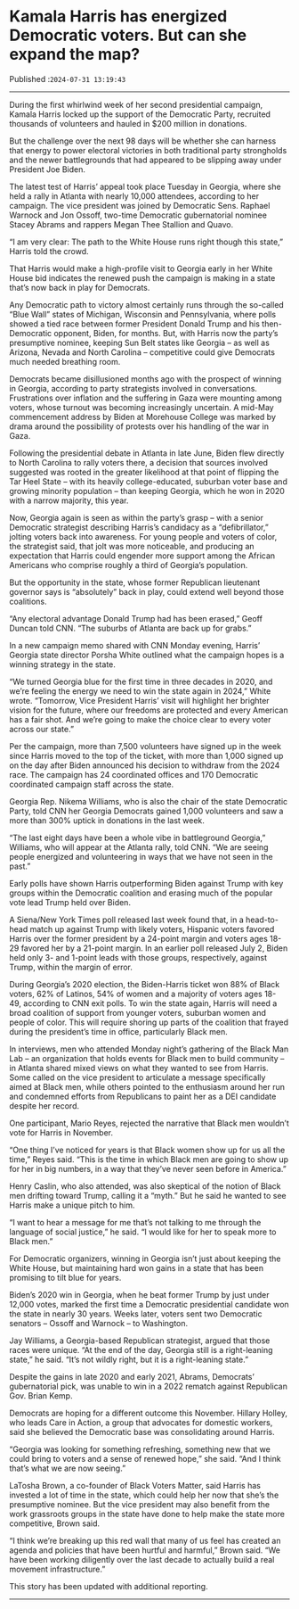 # Kamala Harris has energized Democratic voters. But can she expand the map?

Published :`2024-07-31 13:19:43`

---

During the first whirlwind week of her second presidential campaign, Kamala Harris locked up the support of the Democratic Party, recruited thousands of volunteers and hauled in $200 million in donations.

But the challenge over the next 98 days will be whether she can harness that energy to power electoral victories in both traditional party strongholds and the newer battlegrounds that had appeared to be slipping away under President Joe Biden.

The latest test of Harris’ appeal took place Tuesday in Georgia, where she held a rally in Atlanta with nearly 10,000 attendees, according to her campaign. The vice president was joined by Democratic Sens. Raphael Warnock and Jon Ossoff, two-time Democratic gubernatorial nominee Stacey Abrams and rappers Megan Thee Stallion and Quavo.

“I am very clear: The path to the White House runs right though this state,” Harris told the crowd.

That Harris would make a high-profile visit to Georgia early in her White House bid indicates the renewed push the campaign is making in a state that’s now back in play for Democrats.

Any Democratic path to victory almost certainly runs through the so-called “Blue Wall” states of Michigan, Wisconsin and Pennsylvania, where polls showed a tied race between former President Donald Trump and his then-Democratic opponent, Biden, for months. But, with Harris now the party’s presumptive nominee, keeping Sun Belt states like Georgia – as well as Arizona, Nevada and North Carolina – competitive could give Democrats much needed breathing room.

Democrats became disillusioned months ago with the prospect of winning in Georgia, according to party strategists involved in conversations. Frustrations over inflation and the suffering in Gaza were mounting among voters, whose turnout was becoming increasingly uncertain. A mid-May commencement address by Biden at Morehouse College was marked by drama around the possibility of protests over his handling of the war in Gaza.

Following the presidential debate in Atlanta in late June, Biden flew directly to North Carolina to rally voters there, a decision that sources involved suggested was rooted in the greater likelihood at that point of flipping the Tar Heel State – with its heavily college-educated, suburban voter base and growing minority population – than keeping Georgia, which he won in 2020 with a narrow majority, this year.

Now, Georgia again is seen as within the party’s grasp – with a senior Democratic strategist describing Harris’s candidacy as a “defibrillator,” jolting voters back into awareness. For young people and voters of color, the strategist said, that jolt was more noticeable, and producing an expectation that Harris could engender more support among the African Americans who comprise roughly a third of Georgia’s population.

But the opportunity in the state, whose former Republican lieutenant governor says is “absolutely” back in play, could extend well beyond those coalitions.

“Any electoral advantage Donald Trump had has been erased,” Geoff Duncan told CNN. “The suburbs of Atlanta are back up for grabs.”

In a new campaign memo shared with CNN Monday evening, Harris’ Georgia state director Porsha White outlined what the campaign hopes is a winning strategy in the state.

“We turned Georgia blue for the first time in three decades in 2020, and we’re feeling the energy we need to win the state again in 2024,” White wrote. “Tomorrow, Vice President Harris’ visit will highlight her brighter vision for the future, where our freedoms are protected and every American has a fair shot. And we’re going to make the choice clear to every voter across our state.”

Per the campaign, more than 7,500 volunteers have signed up in the week since Harris moved to the top of the ticket, with more than 1,000 signed up on the day after Biden announced his decision to withdraw from the 2024 race. The campaign has 24 coordinated offices and 170 Democratic coordinated campaign staff across the state.

Georgia Rep. Nikema Williams, who is also the chair of the state Democratic Party, told CNN her Georgia Democrats gained 1,000 volunteers and saw a more than 300% uptick in donations in the last week.

“The last eight days have been a whole vibe in battleground Georgia,” Williams, who will appear at the Atlanta rally, told CNN. “We are seeing people energized and volunteering in ways that we have not seen in the past.”

Early polls have shown Harris outperforming Biden against Trump with key groups within the Democratic coalition and erasing much of the popular vote lead Trump held over Biden.

A Siena/New York Times poll released last week found that, in a head-to-head match up against Trump with likely voters, Hispanic voters favored Harris over the former president by a 24-point margin and voters ages 18-29 favored her by a 21-point margin. In an earlier poll released July 2, Biden held only 3- and 1-point leads with those groups, respectively, against Trump, within the margin of error.

During Georgia’s 2020 election, the Biden-Harris ticket won 88% of Black voters, 62% of Latinos, 54% of women and a majority of voters ages 18-49, according to CNN exit polls. To win the state again, Harris will need a broad coalition of support from younger voters, suburban women and people of color. This will require shoring up parts of the coalition that frayed during the president’s time in office, particularly Black men.

In interviews, men who attended Monday night’s gathering of the Black Man Lab – an organization that holds events for Black men to build community – in Atlanta shared mixed views on what they wanted to see from Harris. Some called on the vice president to articulate a message specifically aimed at Black men, while others pointed to the enthusiasm around her run and condemned efforts from Republicans to paint her as a DEI candidate despite her record.

One participant, Mario Reyes, rejected the narrative that Black men wouldn’t vote for Harris in November.

“One thing I’ve noticed for years is that Black women show up for us all the time,” Reyes said. “This is the time in which Black men are going to show up for her in big numbers, in a way that they’ve never seen before in America.”

Henry Caslin, who also attended, was also skeptical of the notion of Black men drifting toward Trump, calling it a “myth.” But he said he wanted to see Harris make a unique pitch to him.

“I want to hear a message for me that’s not talking to me through the language of social justice,” he said. “I would like for her to speak more to Black men.”

For Democratic organizers, winning in Georgia isn’t just about keeping the White House, but maintaining hard won gains in a state that has been promising to tilt blue for years.

Biden’s 2020 win in Georgia, when he beat former Trump by just under 12,000 votes, marked the first time a Democratic presidential candidate won the state in nearly 30 years. Weeks later, voters sent two Democratic senators – Ossoff and Warnock – to Washington.

Jay Williams, a Georgia-based Republican strategist, argued that those races were unique. “At the end of the day, Georgia still is a right-leaning state,” he said. “It’s not wildly right, but it is a right-leaning state.”

Despite the gains in late 2020 and early 2021, Abrams, Democrats’ gubernatorial pick, was unable to win in a 2022 rematch against Republican Gov. Brian Kemp.

Democrats are hoping for a different outcome this November. Hillary Holley, who leads Care in Action, a group that advocates for domestic workers, said she believed the Democratic base was consolidating around Harris.

“Georgia was looking for something refreshing, something new that we could bring to voters and a sense of renewed hope,” she said. “And I think that’s what we are now seeing.”

LaTosha Brown, a co-founder of Black Voters Matter, said Harris has invested a lot of time in the state, which could help her now that she’s the presumptive nominee. But the vice president may also benefit from the work grassroots groups in the state have done to help make the state more competitive, Brown said.

“I think we’re breaking up this red wall that many of us feel has created an agenda and policies that have been hurtful and harmful,” Brown said. “We have been working diligently over the last decade to actually build a real movement infrastructure.”

This story has been updated with additional reporting.

---

